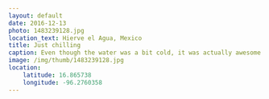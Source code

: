 ```yaml
---
layout: default
date: 2016-12-13
photo: 1483239128.jpg
location_text: Hierve el Agua, Mexico
title: Just chilling
caption: Even though the water was a bit cold, it was actually awesome to bath in one of the most beautiful natural pool in the world surrounded by nature :D
image: /img/thumb/1483239128.jpg
location:
    latitude: 16.865738
    longitude: -96.2760358
---
```

